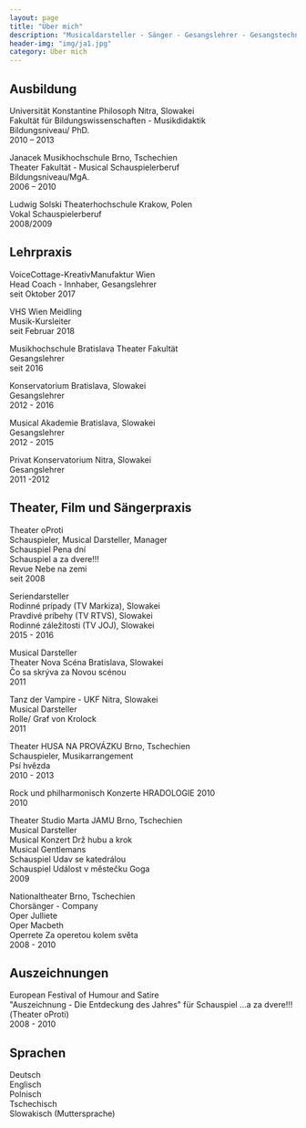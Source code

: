 ```yaml
---
layout: page
title: "Über mich"
description: "Musicaldarsteller - Sänger - Gesangslehrer - Gesangstechnik Wissenschaftler"
header-img: "img/ja1.jpg"
category: Über mich
---
```


## Ausbildung<br>
Universität Konstantine Philosoph Nitra, Slowakei <br>
Fakultät für Bildungswissenschaften - Musikdidaktik <br>
Bildungsniveau/ PhD.<br>
2010 – 2013 <br>

Janacek Musikhochschule Brno, Tschechien <br>
Theater Fakultät - Musical Schauspielerberuf <br>
Bildungsniveau/MgA.<br>
2006 – 2010 <br>

Ludwig Solski Theaterhochschule Krakow, Polen <br>
Vokal Schauspielerberuf <br>
2008/2009 <br>

## Lehrpraxis<br>
VoiceCottage-KreativManufaktur Wien<br>
Head Coach - Innhaber, Gesangslehrer<br>
seit Oktober 2017<br>

VHS Wien Meidling<br>
Musik-Kursleiter<br>
seit Februar 2018<br>

Musikhochschule Bratislava Theater Fakultät <br>
Gesangslehrer<br>
seit 2016<br>

Konservatorium Bratislava, Slowakei<br>
Gesangslehrer<br>
2012 - 2016<br>

Musical Akademie Bratislava, Slowakei<br>
Gesangslehrer<br>
2012 - 2015<br>

Privat Konservatorium Nitra, Slowakei<br>
Gesangslehrer<br>
2011 -2012<br>

## Theater, Film und Sängerpraxis<br>
Theater oProti<br>
Schauspieler, Musical Darsteller, Manager <br>
Schauspiel Pena dní<br>
Schauspiel a za dvere!!!<br>
Revue Nebe na zemi<br>
seit 2008 <br>

Seriendarsteller<br>
Rodinné prípady (TV Markiza), Slowakei<br>
Pravdivé príbehy (TV RTVS), Slowakei<br>
Rodinné záležitosti (TV JOJ), Slowakei<br>
2015 - 2016<br>

Musical Darsteller<br>
Theater Nova Scéna Bratislava, Slowakei<br>
Čo sa skrýva za Novou scénou<br>
2011 <br>

Tanz der Vampire -  UKF Nitra, Slowakei<br>
Musical Darsteller<br>
Rolle/ Graf von Krolock<br>
2011<br>

Theater HUSA NA PROVÁZKU Brno, Tschechien<br>
Schauspieler, Musikarrangement<br>
Psí hvězda<br>
2010 - 2013<br>

Rock und philharmonisch Konzerte HRADOLOGIE 2010<br>
2010<br>

Theater Studio Marta JAMU Brno, Tschechien<br>
Musical Darsteller<br>
Musical Konzert Drž hubu a krok <br>
Musical Gentlemans<br>
Schauspiel Udav se katedrálou <br>
Schauspiel Událost v městečku Goga<br>
2009<br>

Nationaltheater Brno, Tschechien <br>
Chorsänger - Company<br>
Oper Julliete<br>
Oper Macbeth<br>
Operrete Za operetou kolem světa<br>
2008 - 2010<br>

## Auszeichnungen<br>
European Festival of Humour and Satire<br>
"Auszeichnung - Die Entdeckung des Jahres" für Schauspiel ...a za dvere!!!(Theater oProti)<br>
2008 - 2010<br>

## Sprachen<br>
Deutsch<br>
Englisch<br>
Polnisch<br>
Tschechisch<br>
Slowakisch (Muttersprache)<br>


